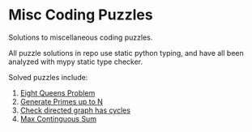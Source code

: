 # Misc Coding Puzzles
Solutions to miscellaneous coding puzzles.

All puzzle solutions in repo use static python typing, and have all been analyzed with mypy static type checker.

Solved puzzles include:
1. [Eight Queens Problem](eight_queens.py)
2. [Generate Primes up to N](generate_primes.py)
3. [Check directed graph has cycles](graph_cycle.py)
4. [Max Continguous Sum](max_contiguous_sum.py)
